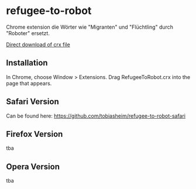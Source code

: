 refugee-to-robot
=============

Chrome extension die Wörter wie "Migranten" und "Flüchtling" durch "Roboter" ersetzt.

[Direct download of crx file](https://github.com/steam0r/refugee-to-robot/blob/master/RefugeeToRobot.crx?raw=true)

Installation
------------

In Chrome, choose Window > Extensions.  Drag RefugeeToRobot.crx into the page that appears.

Safari Version
--------------

Can be found here: https://github.com/tobiasheim/refugee-to-robot-safari

Firefox Version
---------------

tba


Opera Version
---------------

tba
